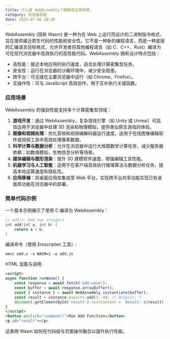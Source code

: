 ```yaml
---
title: 什么是 WebAssembly？理解其应用场景。
category: 浏览器机制
date: 2025-07-06 20:20
---
```

WebAssembly (简称 Wasm) 是一种为在 Web 上运行而设计的二进制指令格式，旨在提供接近原生代码的性能和安全性。它不是一种新的编程语言，而是一种底层的汇编语言目标格式，允许开发者将其他编程语言（如 C、C++、Rust）编译为可在现代浏览器中高效执行的高性能代码。WebAssembly 拥有设计特点包括：
- 高性能：接近本地应用的执行速度，适合处理计算密集型任务。
- 安全性：运行在浏览器的沙箱环境中，减少安全隐患。
- 跨平台：可无缝在主要浏览器中运行（如 Chrome、Firefox）。
- 互操作性：可与 JavaScript 高效协作，用于互补执行关键函数。

### 应用场景
WebAssembly 的强劲性能支持多个计算密集型领域：
1.  **游戏开发**：通过 WebAssembly，复杂游戏引擎（如 Unity 或 Unreal）可高效运用于浏览器中处理 3D 渲染和物理模拟，提供类似原生游戏的体验。
2.  **图像和视频处理**：优化音频和视频编解码器运行速度，适用于在线图像编辑软件或视频工具中高效处理像素数据。
3.  **科学计算与数据分析**：允许在浏览器中运行大规模数学计算任务，减少服务器依赖；如数值模拟、生物信息分析等场景。
4.  **媒体编辑与图形渲染**：提升 3D 建模软件速度，增强编辑工具性能。
5.  **机器学习与人工智能**：适用于在客户端高效执行推理算法与数据分析任务，提高本地运算速度和隐私性。
6.  **应用移植**：将桌面应用库集成至 Web 平台，实现跨平台共享功能实现已有桌面库功能在浏览器中的部署。

### 简单代码示例  
一个基本示例展示了使用 C 编译为 WebAssembly：  
```c
// add.c: Add two integers
int add(int a, int b) {
    return a + b;
}
```  
编译命令（使用 Emscripten 工具）:
```
emcc add.c -s WASM=1 -o add.js
```  
HTML 加载与调用:  
```html
<script>
async function runWasm() {
    const response = await fetch('add.wasm');
    const buffer = await response.arrayBuffer();
    const { instance } = await WebAssembly.instantiate(buffer);
    const result = instance.exports.add(3, 4); // Outputs: 7
    document.getElementById('result').textContent = `Result: ${result}`;
}
</script>
<button onclick="runWasm()">Run Add Function</button>
<p id="result"></p>
```  
这表明 Wasm 如何在代码级与页面操作融合以提升执行性能。  
